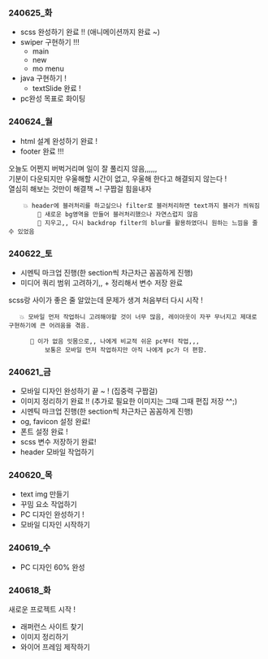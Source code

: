 ### 240625_화
  - scss 완성하기 완료 !! (애니메이션까지 완료 ~) 
  - swiper 구현하기 !!!
    - main
    - new
    - mo menu
  - java 구현하기  !         
    - textSlide 완료 !
  - pc완성 목표로 화이팅  
    
### 240624_월
  - html 설계 완성하기 완료 !         
  - footer 완료 !!!
            
오늘도 어쩐지 버벅거리며 일이 잘 풀리지 않음,,,,,,          
기분이 다운되지만 우울해할 시간이 없고, 우울해 한다고 해결되지 않는다 !               
열심히 해보는 것만이 해결책 ~! 구짭걸 힘을내자             

        💥 header에 블러처리를 하고싶으나 filter로 블러처리하면 text까지 블러가 씌워짐                     
            💫 새로운 bg영역을 만들어 블러처리했으나 자연스럽지 않음              
            💫 지우고,, 다시 backdrop filter의 blur를 활용하였더니 원하는 느낌을 줄 수 있었음
    
### 240622_토    
  - 시멘틱 마크업 진행(한 section씩 차근차근 꼼꼼하게 진행)        
  - 미디어 쿼리 범위 고려하기,, + 정리해서 변수 저장 완료        
            
scss랑 사이가 좋은 줄 알았는데 문제가 생겨 처음부터 다시 시작 !        
     
       💥 모바일 먼저 작업하니 고려해야할 것이 너무 많음, 레이아웃이 자꾸 무너지고 제대로 구현하기에 큰 어려움을 겪음.      
                  
          💫 이가 없음 잇몸으로,, 나에게 비교적 쉬운 pc부터 작업,,,        
              보통은 모바일 먼저 작업하지만 아직 나에게 pc가 더 편함.
               
### 240621_금
  - 모바일 디자인 완성하기 끝 ~ !
    (집중력 구짭걸)
  - 이미지 정리하기 완료 !! (추가로 필요한 이미지는 그때 그때 편집 저장 ^^;)
  - 시멘틱 마크업 진행(한 section씩 차근차근 꼼꼼하게 진행)
  - og, favicon 설정 완료! 
  - 폰트 설정 완료 !
  - scss 변수 저장하기 완료!
  - header 모바일 작업하기

### 240620_목 
  - text img 만들기
  - 꾸밈 요소 작업하기
  - PC 디자인 완성하기 !
  - 모바일 디자인 시작하기

### 240619_수 
  - PC 디자인 60% 완성

### 240618_화
  새로운 프로젝트 시작 ! 
  - 래퍼런스 사이트 찾기
  - 이미지 정리하기
  - 와이어 프레임 제작하기
